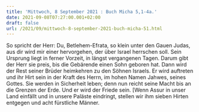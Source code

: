 ```yaml
---
title: 'Mittwoch, 8 September 2021 : Buch Micha 5,1-4a.'
date: 2021-09-08T07:27:00.001+02:00
draft: false
url: /2021/09/mittwoch-8-september-2021-buch-micha-51.html
---
```


So spricht der Herr: Du, Betlehem-Efrata, so klein unter den Gauen Judas, aus dir wird mir einer hervorgehen, der über Israel herrschen soll. Sein Ursprung liegt in ferner Vorzeit, in längst vergangenen Tagen. Darum gibt der Herr sie preis, bis die Gebärende einen Sohn geboren hat. Dann wird der Rest seiner Brüder heimkehren zu den Söhnen Israels. Er wird auftreten und ihr Hirt sein in der Kraft des Herrn, im hohen Namen Jahwes, seines Gottes. Sie werden in Sicherheit leben; denn nun reicht seine Macht bis an die Grenzen der Erde. Und er wird der Friede sein. \[Wenn Assur in unser Land einfällt und in unsere Paläste eindringt, stellen wir ihm sieben Hirten entgegen und acht fürstliche Männer.